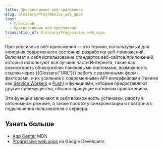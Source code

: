 ```yaml
---
title: Прогрессивные веб приложения
slug: Glossary/Progressive_web_apps
tags:
  - Глоссарий
  - Прогрессивные веб-приложения
translation_of: Glossary/Progressive_web_apps
---
```


Прогрессивные веб-приложения — это термин, используемый для описания современного состояния разработки веб-приложений. Включает в себя использование стандартов веб-сайтов/приложений, которые используют все лучшие части Интернета, такие как возможность обнаружения поисковыми системами, возможность ссылки через {{Glossary("URL")}} работу с различными форм-факторами, и их усиление с современными API-интерфейсами (такими как [Service Workers](/ru/docs/Web/API/Service_Worker_API) и [Push](/ru/docs/Web/API/Push_API)) и функциями, которые предоставляют другие преимущества, обычно присущие нативным приложениям.

Эти функции включают в себя возможность установки, работу в автономном режиме, а также простоту синхронизации и повторного подключения пользователя с сервера.

## Узнать больше

- [App Center](/ru/docs/Web/Progressive_web_apps) MDN
- [Progressive web apps](https://developers.google.com/web/progressive-web-apps) на Google Developers
